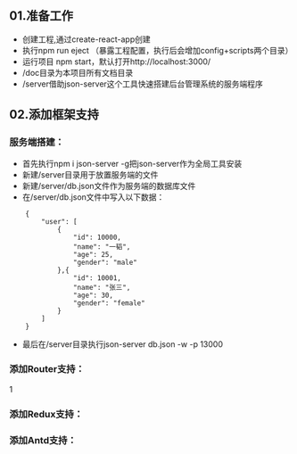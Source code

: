 ## 01.准备工作
- 创建工程,通过create-react-app创建
- 执行npm run eject （暴露工程配置，执行后会增加config+scripts两个目录）
- 运行项目 npm start，默认打开http://localhost:3000/
- /doc目录为本项目所有文档目录
- /server借助json-server这个工具快速搭建后台管理系统的服务端程序
## 02.添加框架支持
### 服务端搭建：
- 首先执行npm i json-server -g把json-server作为全局工具安装
- 新建/server目录用于放置服务端的文件
- 新建/server/db.json文件作为服务端的数据库文件
- 在/server/db.json文件中写入以下数据：
``` 
    {
        "user": [
            {
                "id": 10000,
                "name": "一韬",
                "age": 25,
                "gender": "male"
            },{
                "id": 10001,
                "name": "张三",
                "age": 30,
                "gender": "female"
            }
        ]
    }
```
- 最后在/server目录执行json-server db.json -w -p 13000
### 添加Router支持：
1

### 添加Redux支持：


### 添加Antd支持：